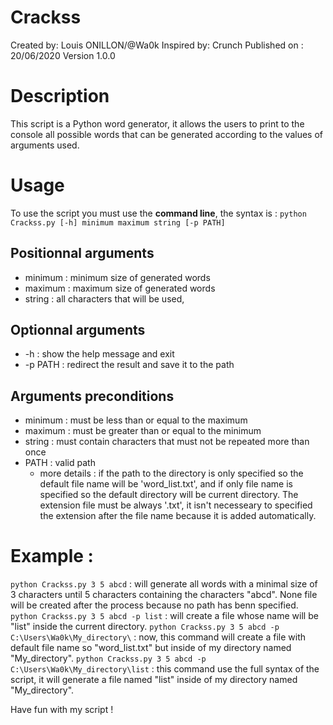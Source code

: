 # Crackss
Created by: Louis ONILLON/@Wa0k
Inspired by: Crunch
Published on : 20/06/2020
Version 1.0.0

# Description
This script is a Python word generator, it allows the users to print to the console all possible words that can be generated according to the values of arguments used.

# Usage
To use the script you must use the **command line**, the syntax is :
`python Crackss.py [-h] minimum maximum string [-p PATH]`

## Positionnal arguments
* minimum : minimum size of generated words
* maximum : maximum size of generated words
* string : all characters that will be used, 

## Optionnal arguments
* -h : show the help message and exit
* -p PATH : redirect the result and save it to the path

## Arguments preconditions
* minimum : must be less than or equal to the maximum
* maximum : must be greater than or equal to the minimum
* string : must contain characters that must not be repeated more than once
* PATH : valid path
  * more details : if the path to the directory is only specified so the default file name will be 'word_list.txt', and if only file name is specified so the default directory will be current directory.
  The extension file must be always '.txt', it isn't necesseary to specified the extension after the file name because it is added automatically.

# Example :
`python Crackss.py 3 5 abcd` : will generate all words with a minimal size of 3 characters until 5 characters containing the characters "abcd". None file will be created after the process because no path has benn specified.
`python Crackss.py 3 5 abcd -p list` : will create a file whose name will be "list" inside the current directory.
`python Crackss.py 3 5 abcd -p C:\Users\Wa0k\My_directory\` : now, this command will create a file with default file name so "word_list.txt" but inside of my directory named "My_directory".
`python Crackss.py 3 5 abcd -p C:\Users\Wa0k\My_directory\list` : this command use the full syntax of the script, it will generate a file named "list" inside of my directory named "My_directory".


Have fun with my script !
